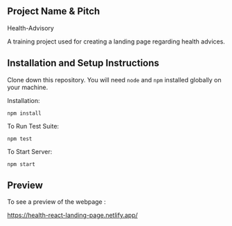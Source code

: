 ## Project Name & Pitch

Health-Advisory

A training project used for creating a landing page regarding health advices.


## Installation and Setup Instructions

Clone down this repository. You will need `node` and `npm` installed globally on your machine.  

Installation:

`npm install`  

To Run Test Suite:  

`npm test`  

To Start Server:

`npm start`  

 
## Preview

To see a preview of the webpage :

https://health-react-landing-page.netlify.app/
